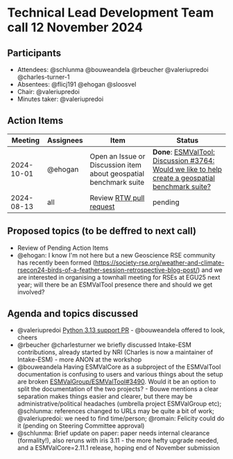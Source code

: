 # Technical Lead Development Team call 12 November 2024

## Participants

- Attendees: @schlunma @bouweandela @rbeucher @valeriupredoi @charles-turner-1
- Absentees: @flicj191 @ehogan @sloosvel
- Chair: @valeriupredoi
- Minutes taker: @valeriupredoi

## Action Items

| Meeting | Assignees | Item | Status |
|-|-|-|-|
|2024-10-01| @ehogan | Open an Issue or Discussion item about geospatial benchmark suite | **Done**: [ESMValTool: Discussion #3764: Would we like to help create a geospatial benchmark suite?](https://github.com/ESMValGroup/ESMValTool/discussions/3764)
|2024-08-13| all | Review [RTW pull request](https://github.com/ESMValGroup/ESMValTool/pull/3210) | pending |

## Proposed topics (to be deffred to next call)

- Review of Pending Action Items
- @ehogan: I know I'm not here but a new Geoscience RSE community has recently been formed (https://society-rse.org/weather-and-climate-rsecon24-birds-of-a-feather-session-retrospective-blog-post/) and we are interested in organising a townhall meeting for RSEs at EGU25 next year; will there be an ESMValTool presence there and should we get involved?

## Agenda and topics discussed

- @valeriupredoi [Python 3.13 support PR](https://github.com/ESMValGroup/ESMValCore/pull/2566) - @bouweandela offered to look, cheers
- @rbeucher @charlesturner we briefly discussed Intake-ESM contributions, already started by NRI (Charles is now a maintainer of Intake-ESM) - more ANON at the workshop
- @bouweandela Having ESMValCore as a subproject of the ESMValTool documentation is confusing to users and various things about the setup are broken [ESMValGroup/ESMValTool#3490](https://github.com/ESMValGroup/ESMValTool/issues/3490). Would it be an option to split the documentation of the two projects? - Bouwe mentions a clear separation makes things easier and clearer, but there may be administrative/political headaches (umbrella project ESMValGroup etc); @schlunma: references changed to URLs may be quite a bit of work; @valeriupredoi: we need to find time/person; @romain: Felicity could do it (pending on Steering Committee approval)
- @schlunma: Brief update on paper: paper needs internal clearance (formality!), also reruns with iris 3.11 - the more hefty upgrade needed, and a ESMValCore=2.11.1 release, hoping end of November submission
